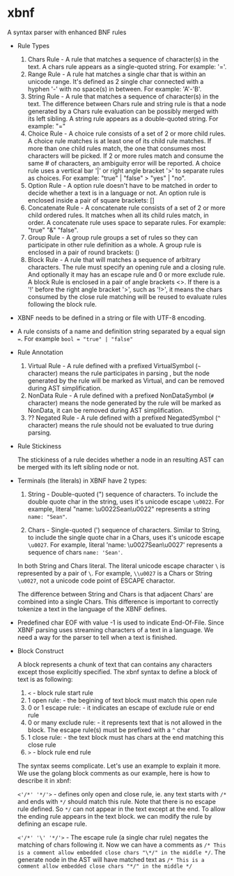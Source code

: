 # xbnf
A syntax parser with enhanced BNF rules

- Rule Types

  1. Chars Rule - A rule that matches a sequence of character(s) in the text. 
     A chars rule appears as a single-quoted string. For example: '='.
  2. Range Rule - A rule hat matches a single char that is within an unicode range. It's defined as 2 single char 
     connected with a hyphen '-' with no space(s) in between. For example: 'A'-'B'. 
  3. String Rule - A rule that matches a sequence of character(s) in the text. The difference between Chars rule and 
     string rule is that a node generated by a Chars rule evaluation can be possibly merged with its left sibling.
     A string rule appears as a double-quoted string. For example: "="
  4. Choice Rule - A choice rule consists of a set of 2 or more child rules. A choice rule matches is at least one of 
     its child rule matches. If more than one child rules match, the one that consumes most characters will be picked. 
     If 2 or more rules match and consume the same # of characters, an ambiguity error will be reported.
     A choice rule uses a vertical bar '|' or right angle bracket '>' to separate rules as choices. For example: 
     "true" | "false" > "yes" | "no". 
  5. Option Rule - A option rule doesn't have to be matched in order to decide whether a text is in a language or not.
     An option rule is enclosed inside a pair of square brackets: []
  6. Concatenate Rule - A concatenate rule consists of a set of 2 or more child ordered rules. It matches when all its
     child rules match, in order.
     A concatenate rule uses space to separate rules. For example: "true" "&" "false". 
  7. Group Rule - A group rule groups a set of rules so they can participate in other rule definition as a whole.
     A group rule is enclosed in a pair of round brackets: ()
  8. Block Rule - A rule that will matches a sequence of arbitrary characters. The rule must specify an opening rule 
     and a closing rule. And optionally it may has an escape rule and 0 or more exclude rule. 
     A block Rule is enclosed in a pair of angle brackets <>. 
     If there is a '!' before the right angle bracket '>', such as '!>', it means the chars consumed by the close rule 
     matching will be reused to evaluate rules following the block rule.
 

- XBNF needs to be defined in a string or file with UTF-8 encoding.

- A rule consists of a name and definition string separated by a equal sign `=`. For example `bool = "true" | "false"`

- Rule Annotation

  1. Virtual Rule - A rule defined with a prefixed VirtualSymbol (`~` character) means the rule participates in parsing
     , but the node generated by the rule will be marked as Virtual, and can be removed during AST simplification. 
  2. NonData Rule - A rule defined with a prefixed NonDataSymbol (`#` character) means the node generated by the rule 
     will be marked as NonData, it can be removed during AST simplification.
  3. ?? Negated Rule - A rule defined with a prefixed NegatedSymbol (`^` character) means the rule should not be evaluated
     to true during parsing.

- Rule Stickiness

  The stickiness of a rule decides whether a node in an resulting AST can be merged with its left sibling node or not.

- Terminals (the literals) in XBNF have 2 types: 

  1. String - Double-quoted (") sequence of characters. To include the double quote char 
     in the string, uses it's unicode escape `\u0022`. For example, literal "name: \u0022Sean\u0022" represents a 
     string `name: "Sean"`.

  2. Chars - Single-quoted (') sequence of characters. Similar to String, to include the
     single quote char in a Chars, uses it's unicode escape `\u0027`. For example, literal
     'name: \u0027Sean\u0027' represents a sequence of chars `name: 'Sean'`.

  In both String and Chars literal. The literal unicode escape character `\` is represented by a pair of `\`. For 
  example, `\\u0027` is a Chars or String `\u0027`, not a unicode code point of ESCAPE charactor.

  The difference between String and Chars is that adjacent Chars' are combined into a single Chars. This difference is
  important to correctly tokenize a text in the language of the XBNF defines.

- Predefined char EOF with value -1 is used to indicate End-Of-File. Since XBNF
  parsing uses streaming characters of a text in a language. We need a way for the 
  parser to tell when a text is finished. 

- Block Construct

  A block represents a chunk of text that can contains any characters except those explicitly specified. The xbnf 
  syntax to define a block of text is as following:

    1. `<`                     - block rule start rule
    2. 1 open rule:            - the begining of text block must match this open rule
    3. 0 or 1 escape rule:     - it indicates an escape of exclude rule or end rule
    4. 0 or many exclude rule: - it represents text that is not allowed in the block. The escape rule(s) must be 
                                 prefixed with a `^` char
    5. 1 close rule:           - the text block must has chars at the end matching this close rule
    6. `>`                     - block rule end rule

   The syntax seems complicate. Let's use an example to explain it more. We use the golang block comments as our 
   example, here is how to describe it in xbnf:

     `<'/*' '*/'>` - defines only open and close rule, ie. any text starts with `/*` and ends with `*/` should match
                     this rule. Note that there is no escape rule defined. So `*/` can not appear in the text except at
                     the end. To allow the ending rule appears in the text block. we can modify the rule by defining an
                     escape rule.

     `<'/*' '\' '*/'>` - The escape rule (a single char rule) negates the matching of chars following it. Now we can 
                         have a comments as `/* This is a comment allow embedded close chars "\*/" in the middle */`. 
                         The generate node in the AST will have matched text as 
                         `/* This is a comment allow embedded close chars "*/" in the middle */`